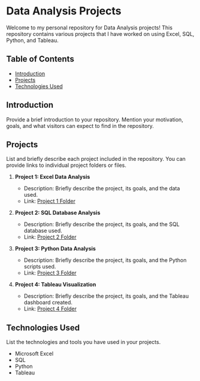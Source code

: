 # Data Analysis Projects

Welcome to my personal repository for Data Analysis projects! This repository contains various projects that I have worked on using Excel, SQL, Python, and Tableau.

## Table of Contents
- [Introduction](#introduction)
- [Projects](#projects)
- [Technologies Used](#technologies-used)

## Introduction
Provide a brief introduction to your repository. Mention your motivation, goals, and what visitors can expect to find in the repository.

## Projects
List and briefly describe each project included in the repository. You can provide links to individual project folders or files.

1. **Project 1: Excel Data Analysis**
   - Description: Briefly describe the project, its goals, and the data used.
   - Link: [Project 1 Folder](/projects/project1_excel_analysis)

2. **Project 2: SQL Database Analysis**
   - Description: Briefly describe the project, its goals, and the SQL database used.
   - Link: [Project 2 Folder](/projects/project2_sql_analysis)

3. **Project 3: Python Data Analysis**
   - Description: Briefly describe the project, its goals, and the Python scripts used.
   - Link: [Project 3 Folder](/projects/project3_python_analysis)

4. **Project 4: Tableau Visualization**
   - Description: Briefly describe the project, its goals, and the Tableau dashboard created.
   - Link: [Project 4 Folder](/projects/project4_tableau_visualization)

## Technologies Used
List the technologies and tools you have used in your projects.

- Microsoft Excel
- SQL
- Python
- Tableau
